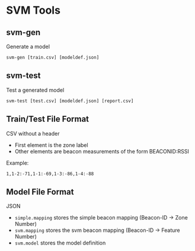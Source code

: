 # SVM Tools

## svm-gen

Generate a model

```
svm-gen [train.csv] [modeldef.json]
```

## svm-test

Test a generated model

```
svm-test [test.csv] [modeldef.json] [report.csv]
```

## Train/Test File Format

CSV without a header
* First element is the zone label
* Other elements are beacon measurements of the form BEACONID:RSSI

Example:
```
1,1-2:-71,1-1:-69,1-3:-86,1-4:-88
```

## Model File Format

JSON
* `simple.mapping` stores the simple beacon mapping (Beacon-ID -> Zone Number)
* `svm.mapping` stores the svm beacon mapping (Beacon-ID -> Feature Number)
* `svm.model` stores the model definition
